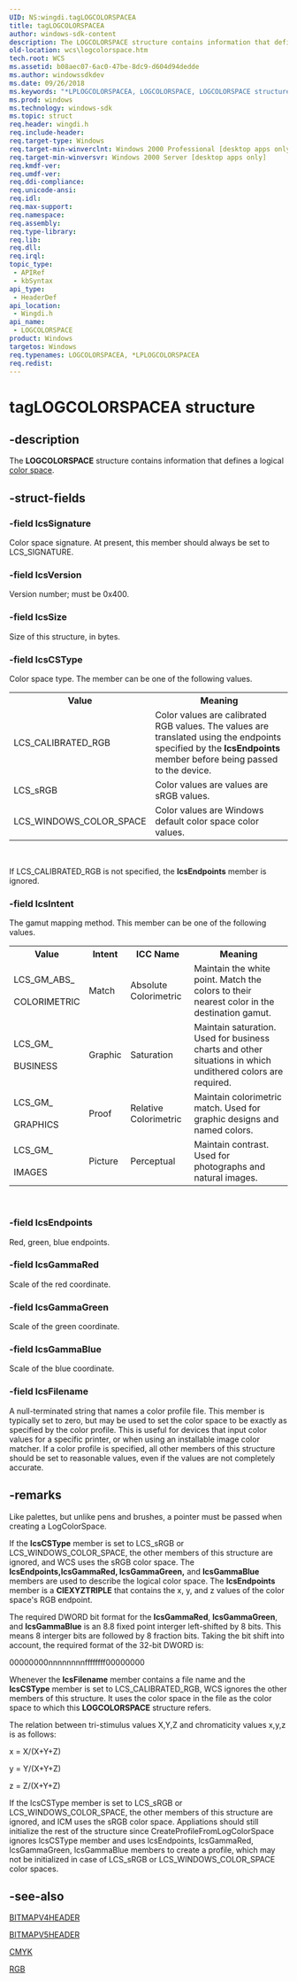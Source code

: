```yaml
---
UID: NS:wingdi.tagLOGCOLORSPACEA
title: tagLOGCOLORSPACEA
author: windows-sdk-content
description: The LOGCOLORSPACE structure contains information that defines a logical color space.
old-location: wcs\logcolorspace.htm
tech.root: WCS
ms.assetid: b08aec07-6ac0-47be-8dc9-d604d94dedde
ms.author: windowssdkdev
ms.date: 09/26/2018
ms.keywords: "*LPLOGCOLORSPACEA, LOGCOLORSPACE, LOGCOLORSPACE structure [Windows Color System], LOGCOLORSPACEA, LPLOGCOLORSPACE, LPLOGCOLORSPACE structure pointer [Windows Color System], _color_LOGCOLORSPACE_str, tagLOGCOLORSPACEA, wcs.logcolorspace, wingdi/LOGCOLORSPACE, wingdi/LPLOGCOLORSPACE"
ms.prod: windows
ms.technology: windows-sdk
ms.topic: struct
req.header: wingdi.h
req.include-header: 
req.target-type: Windows
req.target-min-winverclnt: Windows 2000 Professional [desktop apps only]
req.target-min-winversvr: Windows 2000 Server [desktop apps only]
req.kmdf-ver: 
req.umdf-ver: 
req.ddi-compliance: 
req.unicode-ansi: 
req.idl: 
req.max-support: 
req.namespace: 
req.assembly: 
req.type-library: 
req.lib: 
req.dll: 
req.irql: 
topic_type:
 - APIRef
 - kbSyntax
api_type:
 - HeaderDef
api_location:
 - Wingdi.h
api_name:
 - LOGCOLORSPACE
product: Windows
targetos: Windows
req.typenames: LOGCOLORSPACEA, *LPLOGCOLORSPACEA
req.redist: 
---
```


# tagLOGCOLORSPACEA structure


## -description



The <b>LOGCOLORSPACE</b> structure contains information that defines a logical <a href="https://msdn.microsoft.com/en-us/library/Dd371818(v=VS.85).aspx">color space</a>.




## -struct-fields




### -field lcsSignature

Color space signature. At present, this member should always be set to LCS_SIGNATURE.


### -field lcsVersion

Version number; must be 0x400.


### -field lcsSize

Size of this structure, in bytes.


### -field lcsCSType

Color space type. The member can be one of the following values.

<table>
<tr>
<th>Value</th>
<th>Meaning</th>
</tr>
<tr>
<td>LCS_CALIBRATED_RGB</td>
<td>Color values are calibrated RGB values. The values are translated using the endpoints specified by the <b>lcsEndpoints</b> member before being passed to the device.</td>
</tr>
<tr>
<td>LCS_sRGB</td>
<td>Color values are values are sRGB values.</td>
</tr>
<tr>
<td>LCS_WINDOWS_COLOR_SPACE</td>
<td>Color values are Windows default color space color values.</td>
</tr>
</table>
 

If LCS_CALIBRATED_RGB is not specified, the <b>lcsEndpoints</b> member is ignored.


### -field lcsIntent

The gamut mapping method. This member can be one of the following values.

<table>
<tr>
<th>Value</th>
<th>Intent</th>
<th>ICC Name</th>
<th>Meaning</th>
</tr>
<tr>
<td>LCS_GM_ABS_<div> </div>COLORIMETRIC</td>
<td>Match</td>
<td>Absolute Colorimetric</td>
<td>Maintain the white point. Match the colors to their nearest color in the destination gamut.</td>
</tr>
<tr>
<td>LCS_GM_<div> </div>BUSINESS</td>
<td>Graphic</td>
<td>Saturation</td>
<td>Maintain saturation. Used for business charts and other situations in which undithered colors are required.</td>
</tr>
<tr>
<td>LCS_GM_<div> </div>GRAPHICS</td>
<td>Proof</td>
<td>Relative Colorimetric</td>
<td>Maintain colorimetric match. Used for graphic designs and named colors.</td>
</tr>
<tr>
<td>LCS_GM_<div> </div>IMAGES</td>
<td>Picture</td>
<td>Perceptual</td>
<td>Maintain contrast. Used for photographs and natural images.</td>
</tr>
</table>
 


### -field lcsEndpoints

Red, green, blue endpoints.


### -field lcsGammaRed

Scale of the red coordinate.


### -field lcsGammaGreen

Scale of the green coordinate.


### -field lcsGammaBlue

Scale of the blue coordinate.


### -field lcsFilename

A null-terminated string that names a color profile file. This member is typically set to zero, but may be used to set the color space to be exactly as specified by the color profile. This is useful for devices that input color values for a specific printer, or when using an installable image color matcher. If a color profile is specified, all other members of this structure should be set to reasonable values, even if the values are not completely accurate.


## -remarks



Like palettes, but unlike pens and brushes, a pointer must be passed when creating a LogColorSpace.

If the <b>lcsCSType</b> member is set to LCS_sRGB or LCS_WINDOWS_COLOR_SPACE, the other members of this structure are ignored, and WCS uses the sRGB color space. The <b>lcsEndpoints,</b><b>lcsGammaRed, lcsGammaGreen,</b> and <b>lcsGammaBlue</b> members are used to describe the logical color space. The <b>lcsEndpoints</b> member is a <b>CIEXYZTRIPLE</b> that contains the x, y, and z values of the color space's RGB endpoint.

The required DWORD bit format for the <b>lcsGammaRed</b>, <b>lcsGammaGreen</b>, and <b>lcsGammaBlue</b> is an 8.8 fixed point interger left-shifted by 8 bits. This means 8 interger bits are followed by 8 fraction bits. Taking the bit shift into account, the required format of the 32-bit DWORD is:

00000000nnnnnnnnffffffff00000000

Whenever the <b>lcsFilename</b> member contains a file name and the <b>lcsCSType</b> member is set to LCS_CALIBRATED_RGB, WCS ignores the other members of this structure. It uses the color space in the file as the color space to which this <b>LOGCOLORSPACE</b> structure refers.

The relation between tri-stimulus values X,Y,Z and chromaticity values x,y,z is as follows:

x = X/(X+Y+Z)

y = Y/(X+Y+Z)

z = Z/(X+Y+Z)

If the lcsCSType member is set to LCS_sRGB or LCS_WINDOWS_COLOR_SPACE, the other members of this structure are ignored, and ICM uses the sRGB color space. Appliations should still initialize the rest of the structure since CreateProfileFromLogColorSpace ignores lcsCSType member and uses lcsEndpoints, lcsGammaRed, lcsGammaGreen, lcsGammaBlue members to create a profile, which may not be initialized in case of LCS_sRGB or LCS_WINDOWS_COLOR_SPACE color spaces.




## -see-also




<a href="https://msdn.microsoft.com/17c50d55-1c95-4178-82ba-7f504aa63c83">BITMAPV4HEADER</a>



<a href="https://msdn.microsoft.com/ec5db6f9-93fa-4dbe-afdb-c039292b26e3">BITMAPV5HEADER</a>



<a href="https://msdn.microsoft.com/ee28d4e3-314f-429d-841b-da432ff6dc78">CMYK</a>



<a href="https://msdn.microsoft.com/e1dcb5f8-c026-4a4e-8541-928a057bf0ae">RGB</a>
 

 


